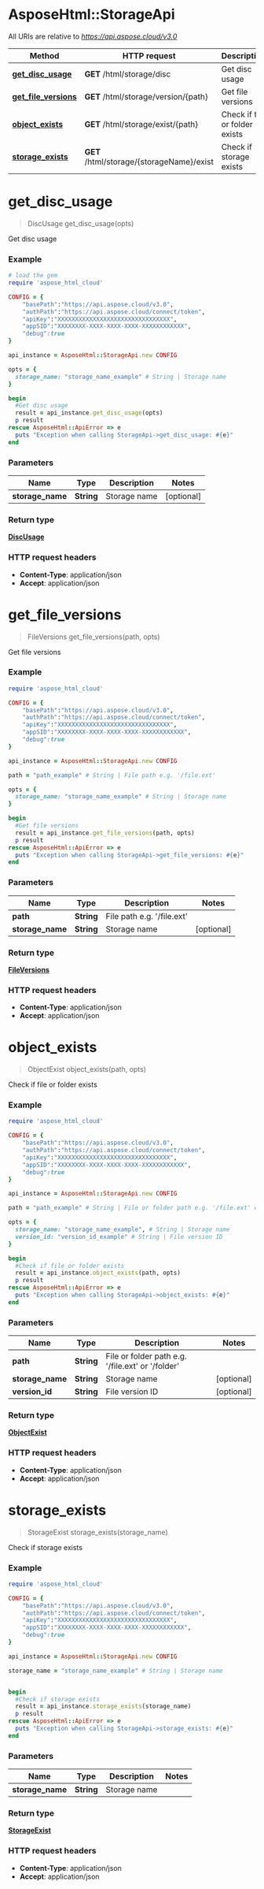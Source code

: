 # AsposeHtml::StorageApi

All URIs are relative to *https://api.aspose.cloud/v3.0*

Method | HTTP request | Description
------------- | ------------- | -------------
[**get_disc_usage**](StorageApi.md#get_disc_usage) | **GET** /html/storage/disc | Get disc usage
[**get_file_versions**](StorageApi.md#get_file_versions) | **GET** /html/storage/version/{path} | Get file versions
[**object_exists**](StorageApi.md#object_exists) | **GET** /html/storage/exist/{path} | Check if file or folder exists
[**storage_exists**](StorageApi.md#storage_exists) | **GET** /html/storage/{storageName}/exist | Check if storage exists


# **get_disc_usage**
> DiscUsage get_disc_usage(opts)

Get disc usage

### Example
```ruby
# load the gem
require 'aspose_html_cloud'

CONFIG = {
    "basePath":"https://api.aspose.cloud/v3.0",
    "authPath":"https://api.aspose.cloud/connect/token",
    "apiKey":"XXXXXXXXXXXXXXXXXXXXXXXXXXXXXXXX",
    "appSID":"XXXXXXXX-XXXX-XXXX-XXXX-XXXXXXXXXXXX",
    "debug":true
}

api_instance = AsposeHtml::StorageApi.new CONFIG

opts = { 
  storage_name: "storage_name_example" # String | Storage name
}

begin
  #Get disc usage
  result = api_instance.get_disc_usage(opts)
  p result
rescue AsposeHtml::ApiError => e
  puts "Exception when calling StorageApi->get_disc_usage: #{e}"
end
```

### Parameters

Name | Type | Description  | Notes
------------- | ------------- | ------------- | -------------
 **storage_name** | **String**| Storage name | [optional] 

### Return type

[**DiscUsage**](DiscUsage.md)

### HTTP request headers

 - **Content-Type**: application/json
 - **Accept**: application/json



# **get_file_versions**
> FileVersions get_file_versions(path, opts)

Get file versions

### Example
```ruby
require 'aspose_html_cloud'

CONFIG = {
    "basePath":"https://api.aspose.cloud/v3.0",
    "authPath":"https://api.aspose.cloud/connect/token",
    "apiKey":"XXXXXXXXXXXXXXXXXXXXXXXXXXXXXXXX",
    "appSID":"XXXXXXXX-XXXX-XXXX-XXXX-XXXXXXXXXXXX",
    "debug":true
}

api_instance = AsposeHtml::StorageApi.new CONFIG

path = "path_example" # String | File path e.g. '/file.ext'

opts = { 
  storage_name: "storage_name_example" # String | Storage name
}

begin
  #Get file versions
  result = api_instance.get_file_versions(path, opts)
  p result
rescue AsposeHtml::ApiError => e
  puts "Exception when calling StorageApi->get_file_versions: #{e}"
end
```

### Parameters

Name | Type | Description  | Notes
------------- | ------------- | ------------- | -------------
 **path** | **String**| File path e.g. &#39;/file.ext&#39; | 
 **storage_name** | **String**| Storage name | [optional] 

### Return type

[**FileVersions**](FileVersions.md)

### HTTP request headers

 - **Content-Type**: application/json
 - **Accept**: application/json



# **object_exists**
> ObjectExist object_exists(path, opts)

Check if file or folder exists

### Example
```ruby
require 'aspose_html_cloud'

CONFIG = {
    "basePath":"https://api.aspose.cloud/v3.0",
    "authPath":"https://api.aspose.cloud/connect/token",
    "apiKey":"XXXXXXXXXXXXXXXXXXXXXXXXXXXXXXXX",
    "appSID":"XXXXXXXX-XXXX-XXXX-XXXX-XXXXXXXXXXXX",
    "debug":true
}

api_instance = AsposeHtml::StorageApi.new CONFIG

path = "path_example" # String | File or folder path e.g. '/file.ext' or '/folder'

opts = { 
  storage_name: "storage_name_example", # String | Storage name
  version_id: "version_id_example" # String | File version ID
}

begin
  #Check if file or folder exists
  result = api_instance.object_exists(path, opts)
  p result
rescue AsposeHtml::ApiError => e
  puts "Exception when calling StorageApi->object_exists: #{e}"
end
```

### Parameters

Name | Type | Description  | Notes
------------- | ------------- | ------------- | -------------
 **path** | **String**| File or folder path e.g. &#39;/file.ext&#39; or &#39;/folder&#39; | 
 **storage_name** | **String**| Storage name | [optional] 
 **version_id** | **String**| File version ID | [optional] 

### Return type

[**ObjectExist**](ObjectExist.md)

### HTTP request headers

 - **Content-Type**: application/json
 - **Accept**: application/json



# **storage_exists**
> StorageExist storage_exists(storage_name)

Check if storage exists

### Example
```ruby
require 'aspose_html_cloud'

CONFIG = {
    "basePath":"https://api.aspose.cloud/v3.0",
    "authPath":"https://api.aspose.cloud/connect/token",
    "apiKey":"XXXXXXXXXXXXXXXXXXXXXXXXXXXXXXXX",
    "appSID":"XXXXXXXX-XXXX-XXXX-XXXX-XXXXXXXXXXXX",
    "debug":true
}

api_instance = AsposeHtml::StorageApi.new CONFIG

storage_name = "storage_name_example" # String | Storage name


begin
  #Check if storage exists
  result = api_instance.storage_exists(storage_name)
  p result
rescue AsposeHtml::ApiError => e
  puts "Exception when calling StorageApi->storage_exists: #{e}"
end
```

### Parameters

Name | Type | Description  | Notes
------------- | ------------- | ------------- | -------------
 **storage_name** | **String**| Storage name | 

### Return type

[**StorageExist**](StorageExist.md)

### HTTP request headers

 - **Content-Type**: application/json
 - **Accept**: application/json
